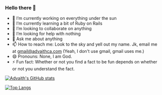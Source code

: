### Hello there 👋

- 🔭 I’m currently working on everything under the sun
- 🌱 I’m currently learning a bit of Ruby on Rails
- 👯 I’m looking to collaborate on anything
- 🤔 I’m looking for help with nothing
- 💬 Ask me about anything
- 📫 How to reach me: Look to the sky and yell out my name. Jk, email me at gmail@advaithca.com (Yeah, I don't use gmail, gmail uses me.)
- 😄 Pronouns: None, I am God.
- ⚡ Fun fact: Whether or not you find a fact to be fun depends on whether or not you understand the fact.

[![Advaith's GitHub stats](https://github-readme-stats.vercel.app/api?username=advaithca&count_private=true&show_icons=true&theme=radical)](https://github.com/anuraghazra/github-readme-stats)

[![Top Langs](https://github-readme-stats.vercel.app/api/top-langs/?username=advaithca)](https://github.com/anuraghazra/github-readme-stats)
